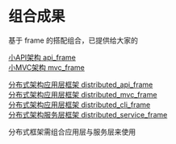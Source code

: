 # 组合成果

基于 frame 的搭配组合，已提供给大家的

[小API架构 api_frame](https://github.com/smarty-kiki/api_frame)  
[小MVC架构 mvc_frame](https://github.com/smarty-kiki/mvc_frame)  

[分布式架构应用层框架 distributed_api_frame](https://github.com/smarty-kiki/distributed_api_frame)  
[分布式架构应用层框架 distributed_mvc_frame](https://github.com/smarty-kiki/distributed_mvc_frame)  
[分布式架构应用层框架 distributed_cli_frame](https://github.com/smarty-kiki/distributed_cli_frame)  
[分布式架构服务层框架 distributed_service_frame](https://github.com/smarty-kiki/distributed_service_frame)  

分布式框架需组合应用层与服务层来使用
